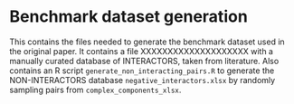 # Benchmark dataset generation
This contains the files needed to generate the benchmark dataset used in the original paper. It contains a file XXXXXXXXXXXXXXXXXXXX with a manually curated database of INTERACTORS, taken from literature. Also contains an R script `generate_non_interacting_pairs.R` to generate the NON-INTERACTORS database `negative_interactors.xlsx` by randomly sampling pairs from `complex_components_xlsx`.
